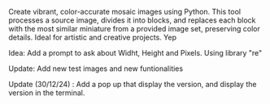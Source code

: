 Create vibrant, color-accurate mosaic images using Python. This tool processes a source image, divides it into blocks, 
and replaces each block with the most similar miniature from a provided image set, preserving color details. 
Ideal for artistic and creative projects. Yep

Idea: Add a prompt to ask about Widht, Height and Pixels. Using library "re"

Update: Add new test images and new funtionalities

Update  (30/12/24) : Add a pop up that display the version, and display the version in the terminal. 